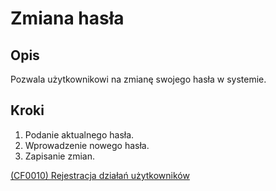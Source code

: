 # Zmiana hasła

## Opis
Pozwala użytkownikowi na zmianę swojego hasła w systemie.

## Kroki
1. Podanie aktualnego hasła.
2. Wprowadzenie nowego hasła.
3. Zapisanie zmian.

[(CF0010) Rejestracja działań użytkowników](../../3.wizja.systemu/3.3.cechy.funkcjonalne/cechy.funkcjonalne/CF00010.md)